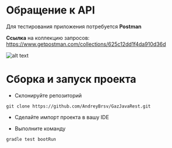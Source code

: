 # Обращение к API

Для тестирования приложения потребуется **Postman**

**Ссылка** на коллекцию запросов: 
https://www.getpostman.com/collections/625c12dd1f4da910d36d

![alt text](https://a.radikal.ru/a21/2007/72/43e5646f5d7d.png)

# Сборка и запуск проекта

- Склонируйте репозиторий
```$xslt
git clone https://github.com/AndreyBrsv/GazJavaRest.git
```
- Сделайте импорт проекта в вашу IDE

- Выполните команду
```shell script
gradle test bootRun
```
